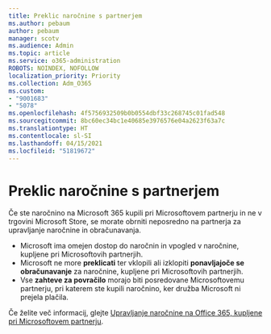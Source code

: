 ```yaml
---
title: Preklic naročnine s partnerjem
ms.author: pebaum
author: pebaum
manager: scotv
ms.audience: Admin
ms.topic: article
ms.service: o365-administration
ROBOTS: NOINDEX, NOFOLLOW
localization_priority: Priority
ms.collection: Adm_O365
ms.custom:
- "9001683"
- "5078"
ms.openlocfilehash: 4f5756932509b0b0554dbf33c268745c01fad548
ms.sourcegitcommit: 8bc60ec34bc1e40685e3976576e04a2623f63a7c
ms.translationtype: HT
ms.contentlocale: sl-SI
ms.lasthandoff: 04/15/2021
ms.locfileid: "51819672"
---
```

# <a name="cancel-subscription-from-partner"></a>Preklic naročnine s partnerjem

Če ste naročnino na Microsoft 365 kupili pri Microsoftovem partnerju in ne v trgovini Microsoft Store, se morate obrniti neposredno na partnerja za upravljanje naročnine in obračunavanja.

- Microsoft ima omejen dostop do naročnin in vpogled v naročnine, kupljene pri Microsoftovih partnerjih. 
- Microsoft ne more **preklicati** ter vklopili ali izklopiti **ponavljajoče se obračunavanje** za naročnine, kupljene pri Microsoftovih partnerjih. 
- Vse **zahteve za povračilo** morajo biti posredovane Microsoftovemu partnerju, pri katerem ste kupili naročnino, ker družba Microsoft ni prejela plačila. 

Če želite več informacij, glejte [Upravljanje naročnine na Office 365, kupljene pri Microsoftovem partnerju](https://support.microsoft.com/help/4230739/microsoft-account-manage-office-365-subscription-from-third-party). 
